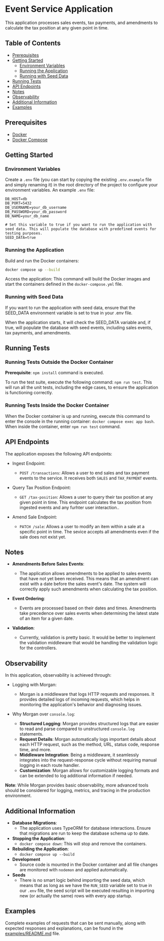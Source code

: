 # Event Service Application

This application processes sales events, tax payments, and amendments to calculate the tax position at any given point in time.

## Table of Contents

- [Prerequisites](#prerequisites)
- [Getting Started](#getting-started)
  - [Environment Variables](#environment-variables)
  - [Running the Application](#running-the-application)
  - [Running with Seed Data](#running-with-seed-data)
- [Running Tests](#running-tests)
- [API Endpoints](#api-endpoints)
- [Notes](#notes)
- [Observability](#observability)
- [Additional Information](#additional-information)
- [Examples](#examples)

## Prerequisites

- [Docker](https://www.docker.com/get-started)
- [Docker Compose](https://docs.docker.com/compose/install/)

## Getting Started

### Environment Variables

Create a `.env` file (you can start by copying the existing `.env.example` file and simply renaming it) in the root directory of the project to configure your environment variables. An example `.env` file:

```env
DB_HOST=db
DB_PORT=5432
DB_USERNAME=your_db_username
DB_PASSWORD=your_db_password
DB_NAME=your_db_name

# Set this variable to true if you want to run the application with seed data. This will populate the database with predefined events for testing purposes.
SEED_DATA=true
```

### Running the Application

Build and run the Docker containers:

```bash
docker compose up --build
```

Access the application:
This command will build the Docker images and start the containers defined in the `docker-compose.yml` file.

### Running with Seed Data

If you want to run the application with seed data, ensure that the SEED_DATA environment variable is set to true in your .env file.

When the application starts, it will check the SEED_DATA variable and, if true, will populate the database with seed events, including sales events, tax payments, and amendments.

## Running Tests

### Running Tests Outside the Docker Container

**Prerequisite**: `npm install` command is executed.

To run the test suite, execute the following command: `npm run test`.
This will run all the unit tests, including the edge cases, to ensure the application is functioning correctly.

### Running Tests Inside the Docker Container

When the Docker container is up and running, execute this command to enter the console in the running container: `docker compose exec app bash`.
When inside the container, enter `npm run test` command.

## API Endpoints

The application exposes the following API endpoints:

- Ingest Endpoint:

  - `POST /transactions`: Allows a user to end sales and tax payment events to the service. It receives both `SALES` and `TAX_PAYMENT` events.

- Query Tax Position Endpoint:

  - `GET /tax-position`: Allows a user to query their tax position at any given point in time. This endpoint calculates the tax position from ingested events and any furhter user interaction..

- Amend Sale Endpoint:
  - `PATCH /sale`: Allows a user to modify an item within a sale at a specific point in time. The sevice accepts all amendments even if the sale does not exist yet.

## Notes

- **Amendments Before Sales Events**:

  - The application allows amendments to be applied to sales events that have not yet been received. This means that an amendment can exist with a date before the sales event's date. The system will correctly apply such amendments when calculating the tax position.

- **Event Ordering**:

  - Events are processed based on their dates and times. Amendments take precedence over sales events when determining the latest state of an item for a given date.

- **Validation**:

  - Currently, validation is pretty basic. It would be better to implement the validation middleware that would be handling the validation logic for the controllers.

## Observability

In this application, observability is achieved through:

- Logging with Morgan:

  - Morgan is a middleware that logs HTTP requests and responses. It provides detailed logs of incoming requests, which helps in monitoring the application's behavior and diagnosing issues.

- Why Morgan over `console.log`:
  - **Structured Logging**: Morgan provides structured logs that are easier to read and parse compared to unstructured `console.log` statements.
  - **Request Details**: Morgan automatically logs important details about each HTTP request, such as the method, URL, status code, response time, and more.
  - **Middleware Integration**: Being a middleware, it seamlessly integrates into the request-response cycle without requiring manual logging in each route handler.
  - **Customization**: Morgan allows for customizable logging formats and can be extended to log additional information if needed.

**Note**: While Morgan provides basic observability, more advanced tools should be considered for logging, metrics, and tracing in the production environment.

## Additional Information

- **Database Migrations**:
  - The application uses TypeORM for database interactions. Ensure that migrations are run to keep the database schema up to date.
- **Stopping the Application**:
  - `docker compose down`: This will stop and remove the containers.
- **Rebuilding the Application**:
  - `docker compose up --build`
- **Development**
  - Source code is mounted in the Docker container and all file changes are monitored with `nodemon` and applied automatically.
- **Seeds**
  - There is no smart logic behind importing the seed data, which means that as long as we have the `RUN_SEED` variable set to true in our `.env` file, the seed script will be executed resulting in importing new (or actually the same) rows with every app startup.

## Examples

Complete examples of requests that can be sent manually, along with expected responses and explanations, can be found in the [examples/README.md](examples/README.md) file.
